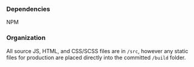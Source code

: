
### Dependencies
NPM

### Organization
All source JS, HTML, and CSS/SCSS files are in `/src`, however any static files for production are placed directly into the committed `/build` folder.